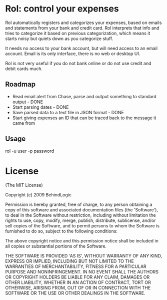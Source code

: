 # Rol: control your expenses

Rol automatically registers and categorizes your expenses, based on emails and statements from your bank and credit card. Rol interprets that info and tries to categorize it based on previous categorization, which means it starts noisy but quiets down as you categorize stuff.

It needs no access to your bank account, but will need access to an email account. Email is its only interface, there is no web or desktop UI.

Rol is not very useful if you do not bank online or do not use credit and debit cards much.

## Roadmap

* Read email alert from Chase, parse and output something to standard output - DONE
* Start parsing dates - DONE
* Save parsed data to a text file in JSON format - DONE
* Start giving expenses an ID that can be traced back to the message it came from

## Usage

rol -u user -p password

# License

(The MIT License)

Copyright (c) 2009 BehindLogic

Permission is hereby granted, free of charge, to any person obtaining
a copy of this software and associated documentation files (the
'Software'), to deal in the Software without restriction, including
without limitation the rights to use, copy, modify, merge, publish,
distribute, sublicense, and/or sell copies of the Software, and to
permit persons to whom the Software is furnished to do so, subject to
the following conditions:

The above copyright notice and this permission notice shall be
included in all copies or substantial portions of the Software.

THE SOFTWARE IS PROVIDED 'AS IS', WITHOUT WARRANTY OF ANY KIND,
EXPRESS OR IMPLIED, INCLUDING BUT NOT LIMITED TO THE WARRANTIES OF
MERCHANTABILITY, FITNESS FOR A PARTICULAR PURPOSE AND NONINFRINGEMENT.
IN NO EVENT SHALL THE AUTHORS OR COPYRIGHT HOLDERS BE LIABLE FOR ANY
CLAIM, DAMAGES OR OTHER LIABILITY, WHETHER IN AN ACTION OF CONTRACT,
TORT OR OTHERWISE, ARISING FROM, OUT OF OR IN CONNECTION WITH THE
SOFTWARE OR THE USE OR OTHER DEALINGS IN THE SOFTWARE.
